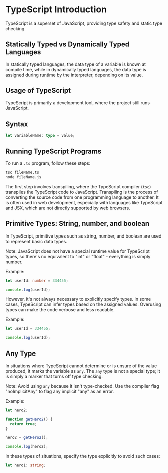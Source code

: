 # TypeScript Introduction

TypeScript is a superset of JavaScript, providing type safety and static type checking.

## Statically Typed vs Dynamically Typed Languages

In statically typed languages, the data type of a variable is known at compile time, while in dynamically typed languages, the data type is assigned during runtime by the interpreter, depending on its value.

## Usage of TypeScript

TypeScript is primarily a development tool, where the project still runs JavaScript.

## Syntax

```typescript
let variableName: type = value;
```

## Running TypeScript Programs

To run a `.ts` program, follow these steps:

```bash
tsc fileName.ts
node fileName.js
```

The first step involves transpiling, where the TypeScript compiler (`tsc`) transpiles the TypeScript code to JavaScript. Transpiling is the process of converting the source code from one programming language to another. It is often used in web development, especially with languages like TypeScript and JSX, which are not directly supported by web browsers.

## Primitive Types: String, number, and boolean

In TypeScript, primitive types such as string, number, and boolean are used to represent basic data types.

Note: JavaScript does not have a special runtime value for TypeScript types, so there's no equivalent to "int" or "float" - everything is simply number.

Example:

```typescript
let userId: number = 334455;

console.log(userId);
```

However, it's not always necessary to explicitly specify types. In some cases, TypeScript can infer types based on the assigned values. Overusing types can make the code verbose and less readable.

Example:

```typescript
let userId = 334455;

console.log(userId);
```

## Any Type

In situations where TypeScript cannot determine or is unsure of the value produced, it marks the variable as `any`. The `any` type is not a special type; it is simply a marker that turns off type checking.

Note: Avoid using `any` because it isn't type-checked. Use the compiler flag "noImplicitAny" to flag any implicit "any" as an error.

Example:

```typescript
let hero2;

function getHero2() {
  return true;
}

hero2 = getHero2();

console.log(hero2);
```

In these types of situations, specify the type explicitly to avoid such cases:

```typescript
let hero1: string;
```
